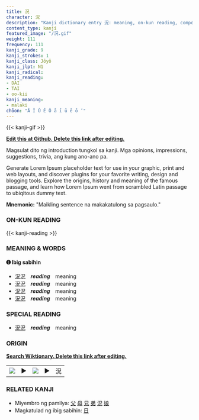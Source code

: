 ```yaml
---
title: 況
character: 況
description: "Kanji dictionary entry 況: meaning, on-kun reading, compounds, origin, related kanji"
content_type: kanji
featured_image: "/況.gif"
weight: 111
frequency: 111
kanji_grade: 9
kanji_strokes: 1
kanji_class: Jōyō
kanji_jlpt: N1
kanji_radical: 
kanji_reading: 
- DAI
- TAI
- oo-kii
kanji_meaning:
- malaki
chōon: "Ā Ī Ū Ē Ō ā ī ū ē ō ’"
---
```

[//]: # (Don't edit the line below. Kanji animated GIF code is automatically generated.)
{{< kanji-gif >}}

[//]: # (Edit below this line.)

**[Edit this at Github. Delete this link after editing.](https://github.com/tim0g/tim/tree/main/content/kanji/況/index.md)**

Magsulat dito ng introduction tungkol sa kanji. Mga opinions, impressions, suggestions, trivia, ang kung ano-ano pa.

Generate Lorem Ipsum placeholder text for use in your graphic, print and web layouts, and discover plugins for your favorite writing, design and blogging tools. Explore the origins, history and meaning of the famous passage, and learn how Lorem Ipsum went from scrambled Latin passage to ubiqitous dummy text.
 
**Mnemonic:** "Maikling sentence na makakatulong sa pagsaulo."

### ON-KUN READING

[//]: # (Don't edit the line below. ON-KUN READING code is automatically generated.)
{{< kanji-reading >}}

### MEANING & WORDS

#### ➊ **Ibig sabihin**
  - [況](../況)[況](../況)　***reading***　meaning
  - [況](../況)[況](../況)　***reading***　meaning
  - [況](../況)[況](../況)　***reading***　meaning
  - [況](../況)[況](../況)　***reading***　meaning

### SPECIAL READING
  - [況](../況)[況](../況)　***reading***　meaning

### ORIGIN

**[Search Wiktionary. Delete this link after editing.](https://wiktionary.org/wiki/況)**
<table class="kanji-table"><tr><td>
<img src="60px-況-bronze.svg.png">
</td><td>▶</td><td>
<img src="60px-況-oracle.svg.png">
</td><td>▶</td>
<td class="kanji-origin">況</td>
</tr></table>

### RELATED KANJI
- Miyembro ng pamilya: [父](../父) [母](../母) [兄](../兄) [弟](../弟) [況](../況) [娘](../娘)
- Magkatulad ng ibig sabihin: [日](../日)
